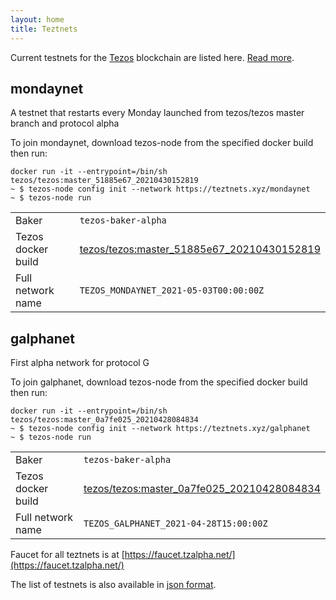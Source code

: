 ```yaml
---
layout: home
title: Teztnets
---
```


Current testnets for the [Tezos](https://tezos.com) blockchain are listed here. [Read more](about/).

mondaynet
---------

A testnet that restarts every Monday launched from tezos/tezos master branch and protocol alpha

To join mondaynet, download tezos-node from the specified docker build then run:

```
docker run -it --entrypoint=/bin/sh tezos/tezos:master_51885e67_20210430152819
~ $ tezos-node config init --network https://teztnets.xyz/mondaynet
~ $ tezos-node run
```

| | |
|-------|---------------------|
| Baker | `tezos-baker-alpha` |
| Tezos docker build | [tezos/tezos:master_51885e67_20210430152819](https://hub.docker.com/r/tezos/tezos/tags?page=1&ordering=last_updated&name=master_51885e67_20210430152819) |
| Full network name | `TEZOS_MONDAYNET_2021-05-03T00:00:00Z` |

galphanet
---------

First alpha network for protocol G

To join galphanet, download tezos-node from the specified docker build then run:

```
docker run -it --entrypoint=/bin/sh tezos/tezos:master_0a7fe025_20210428084834
~ $ tezos-node config init --network https://teztnets.xyz/galphanet
~ $ tezos-node run
```

| | |
|-------|---------------------|
| Baker | `tezos-baker-alpha` |
| Tezos docker build | [tezos/tezos:master_0a7fe025_20210428084834](https://hub.docker.com/r/tezos/tezos/tags?page=1&ordering=last_updated&name=master_0a7fe025_20210428084834) |
| Full network name | `TEZOS_GALPHANET_2021-04-28T15:00:00Z` |


Faucet for all teztnets is at [https://faucet.tzalpha.net/](https://faucet.tzalpha.net/)

The list of testnets is also available in [json format](https://teztnets.xyz/teztnets.json).
